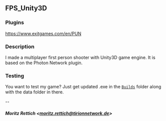 ## FPS_Unity3D

### Plugins
https://www.exitgames.com/en/PUN

### Description
I made a multiplayer first person shooter with Unity3D game engine.
It is based on the Photon Network plugin.

### Testing
You want to test my game? Just get updated .exe in the [`Builds`](https://github.com/en4ble/FPS_Unity3D/tree/master/Builds) folder along with the data folder in there.

--
##### Moritz **Rettich** \<moritz.rettich@tirionnetwork.de>
